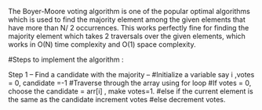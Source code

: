 The Boyer-Moore voting algorithm is one of the popular optimal algorithms which is used to find the majority element among the given elements that have more than N/ 2 occurrences. This works perfectly fine for finding the majority element which takes 2 traversals over the given elements, which works in O(N) time complexity and O(1) space complexity.

#Steps to implement the algorithm :

Step 1 – Find a candidate with the majority –
#Initialize a variable say i ,votes = 0, candidate =-1 
#Traverse through the array using for loop
#If votes = 0, choose the candidate = arr[i] , make votes=1.
#else if the current element is the same as the candidate increment votes
#else decrement votes.
